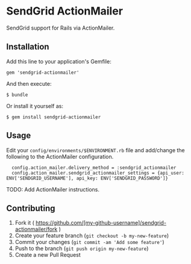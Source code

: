 # SendGrid ActionMailer

SendGrid support for Rails via ActionMailer.

## Installation

Add this line to your application's Gemfile:

    gem 'sendgrid-actionmailer'

And then execute:

    $ bundle

Or install it yourself as:

    $ gem install sendgrid-actionmailer
    

## Usage

Edit your `config/environments/$ENVIRONMENT.rb` file and add/change the following to the ActionMailer configuration.

	  config.action_mailer.delivery_method = :sendgrid_actionmailer
	  config.action_mailer.sendgrid_actionmailer_settings = {api_user: ENV['SENDGRID_USERNAME'], api_key: ENV['SENDGRID_PASSWORD']}

TODO: Add ActionMailer instructions.

## Contributing

1. Fork it ( https://github.com/[my-github-username]/sendgrid-actionmailer/fork )
2. Create your feature branch (`git checkout -b my-new-feature`)
3. Commit your changes (`git commit -am 'Add some feature'`)
4. Push to the branch (`git push origin my-new-feature`)
5. Create a new Pull Request
